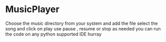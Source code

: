 # MusicPlayer
Choose the music directory from your system and add the file
select the song and click on play
use pause , resume or stop as needed
you can run the code on any python supported IDE
hurray
